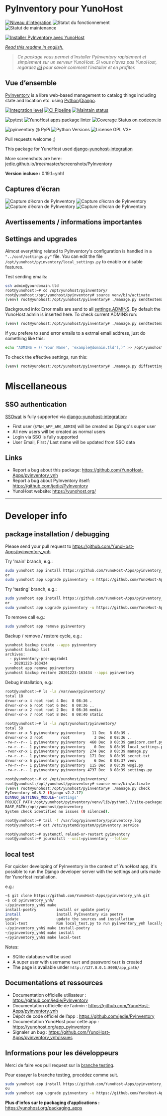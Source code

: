<!--
N.B.: This README was automatically generated by https://github.com/YunoHost/apps/tree/master/tools/README-generator
It shall NOT be edited by hand.
-->

# PyInventory pour YunoHost

[![Niveau d’intégration](https://dash.yunohost.org/integration/pyinventory.svg)](https://dash.yunohost.org/appci/app/pyinventory) ![Statut du fonctionnement](https://ci-apps.yunohost.org/ci/badges/pyinventory.status.svg) ![Statut de maintenance](https://ci-apps.yunohost.org/ci/badges/pyinventory.maintain.svg)

[![Installer PyInventory avec YunoHost](https://install-app.yunohost.org/install-with-yunohost.svg)](https://install-app.yunohost.org/?app=pyinventory)

*[Read this readme in english.](./README.md)*

> *Ce package vous permet d’installer PyInventory rapidement et simplement sur un serveur YunoHost.
Si vous n’avez pas YunoHost, regardez [ici](https://yunohost.org/#/install) pour savoir comment l’installer et en profiter.*

## Vue d’ensemble

[PyInventory](https://github.com/jedie/PyInventory) is a libre web-based management to catalog things including state and location etc. using [Python](https://www.python.org/)/[Django](https://www.djangoproject.com/).

[![Integration level](https://dash.yunohost.org/integration/pyinventory.svg)](https://dash.yunohost.org/appci/app/pyinventory) [![CI Pipeline](https://ci-apps.yunohost.org/ci/badges/pyinventory.status.svg)](https://ci-apps.yunohost.org/ci/apps/pyinventory/) [![Maintain status](https://ci-apps.yunohost.org/ci/badges/pyinventory.maintain.svg)](https://dash.yunohost.org/appci/app/pyinventory)

[![pytest](https://github.com/YunoHost-Apps/pyinventory_ynh/actions/workflows/pytest.yml/badge.svg?branch=master)](https://github.com/YunoHost-Apps/pyinventory_ynh/actions/workflows/pytest.yml) [![YunoHost apps package linter](https://github.com/YunoHost-Apps/pyinventory_ynh/actions/workflows/package_linter.yml/badge.svg)](https://github.com/YunoHost-Apps/pyinventory_ynh/actions/workflows/package_linter.yml) [![Coverage Status on codecov.io](https://codecov.io/gh/YunoHost-Apps/pyinventory_ynh/branch/master/graph/badge.svg)](https://codecov.io/gh/YunoHost-Apps/pyinventory_ynh)

![pyinventory @ PyPi](https://img.shields.io/pypi/v/pyinventory?label=pyinventory%20%40%20PyPi)
![Python Versions](https://img.shields.io/pypi/pyversions/pyinventory)
![License GPL V3+](https://img.shields.io/pypi/l/pyinventory)

Pull requests welcome ;)

This package for YunoHost used [django-yunohost-integration](https://github.com/YunoHost-Apps/django_yunohost_integration)

More screenshots are here: jedie.github.io/tree/master/screenshots/PyInventory


**Version incluse :** 0.19.1~ynh1

## Captures d’écran

![Capture d’écran de PyInventory](./doc/screenshots/pyinventory_v010_screenshot_2.png)
![Capture d’écran de PyInventory](./doc/screenshots/pyinventory_v010_screenshot_3.png)
![Capture d’écran de PyInventory](./doc/screenshots/pyinventory_v020_screenshot_1.png)
![Capture d’écran de PyInventory](./doc/screenshots/pyinventory_v0110_screenshot_memo_1.png)

## Avertissements / informations importantes

## Settings and upgrades

Almost everything related to PyInventory's configuration is handled in a `"../conf/settings.py"` file.
You can edit the file `/opt/yunohost/pyinventory/local_settings.py` to enable or disable features.

Test sending emails:

```bash
ssh admin@yourdomain.tld
root@yunohost:~# cd /opt/yunohost/pyinventory/
root@yunohost:/opt/yunohost/pyinventory# source venv/bin/activate
(venv) root@yunohost:/opt/yunohost/pyinventory# ./manage.py sendtestemail --admins
```

Background info: Error mails are send to all [settings.ADMINS](https://docs.djangoproject.com/en/2.2/ref/settings/#std:setting-ADMINS). By default the YunoHost admin is inserted here.
To check current ADMINS run:

```bash
(venv) root@yunohost:/opt/yunohost/pyinventory# ./manage.py sendtestemail --admins
```

If you prefere to send error emails to a extrnal email address, just do something like this:

```bash
echo "ADMINS = (('Your Name', 'example@domain.tld'),)" >> /opt/yunohost/pyinventory/local_settings.py
```

To check the effective settings, run this:
```bash
(venv) root@yunohost:/opt/yunohost/pyinventory# ./manage.py diffsettings
```


# Miscellaneous


## SSO authentication

[SSOwat](https://github.com/YunoHost/SSOwat) is fully supported via [django-yunohost-integration](https://github.com/YunoHost-Apps/django_yunohost_integration):

* First user (`$YNH_APP_ARG_ADMIN`) will be created as Django's super user
* All new users will be created as normal users
* Login via SSO is fully supported
* User Email, First / Last name will be updated from SSO data


## Links

 * Report a bug about this package: https://github.com/YunoHost-Apps/pyinventory_ynh
 * Report a bug about PyInventory itself: https://github.com/jedie/PyInventory
 * YunoHost website: https://yunohost.org/

---

# Developer info

## package installation / debugging

Please send your pull request to https://github.com/YunoHost-Apps/pyinventory_ynh

Try 'main' branch, e.g.:
```bash
sudo yunohost app install https://github.com/YunoHost-Apps/pyinventory_ynh/tree/master --debug
or
sudo yunohost app upgrade pyinventory -u https://github.com/YunoHost-Apps/pyinventory_ynh/tree/master --debug
```

Try 'testing' branch, e.g.:
```bash
sudo yunohost app install https://github.com/YunoHost-Apps/pyinventory_ynh/tree/testing --debug
or
sudo yunohost app upgrade pyinventory -u https://github.com/YunoHost-Apps/pyinventory_ynh/tree/testing --debug
```

To remove call e.g.:
```bash
sudo yunohost app remove pyinventory
```

Backup / remove / restore cycle, e.g.:
```bash
yunohost backup create --apps pyinventory
yunohost backup list
archives:
  - pyinventory-pre-upgrade1
  - 20201223-163434
yunohost app remove pyinventory
yunohost backup restore 20201223-163434 --apps pyinventory
```

Debug installation, e.g.:
```bash
root@yunohost:~# ls -la /var/www/pyinventory/
total 18
drwxr-xr-x 4 root root 4 Dec  8 08:36 .
drwxr-xr-x 6 root root 6 Dec  8 08:36 ..
drwxr-xr-x 2 root root 2 Dec  8 08:36 media
drwxr-xr-x 7 root root 8 Dec  8 08:40 static

root@yunohost:~# ls -la /opt/yunohost/pyinventory/
total 58
drwxr-xr-x 5 pyinventory pyinventory   11 Dec  8 08:39 .
drwxr-xr-x 3 root        root           3 Dec  8 08:36 ..
-rw-r--r-- 1 pyinventory pyinventory  460 Dec  8 08:39 gunicorn.conf.py
-rw-r--r-- 1 pyinventory pyinventory    0 Dec  8 08:39 local_settings.py
-rwxr-xr-x 1 pyinventory pyinventory  274 Dec  8 08:39 manage.py
-rw-r--r-- 1 pyinventory pyinventory  171 Dec  8 08:39 secret.txt
drwxr-xr-x 6 pyinventory pyinventory    6 Dec  8 08:37 venv
-rw-r--r-- 1 pyinventory pyinventory  115 Dec  8 08:39 wsgi.py
-rw-r--r-- 1 pyinventory pyinventory 4737 Dec  8 08:39 settings.py

root@yunohost:~# cd /opt/yunohost/pyinventory/
root@yunohost:/opt/yunohost/pyinventory# source venv/bin/activate
(venv) root@yunohost:/opt/yunohost/pyinventory# ./manage.py check
PyInventory v0.8.2 (Django v2.2.17)
DJANGO_SETTINGS_MODULE='settings'
PROJECT_PATH:/opt/yunohost/pyinventory/venv/lib/python3.7/site-packages
BASE_PATH:/opt/yunohost/pyinventory
System check identified no issues (0 silenced).

root@yunohost:~# tail -f /var/log/pyinventory/pyinventory.log
root@yunohost:~# cat /etc/systemd/system/pyinventory.service

root@yunohost:~# systemctl reload-or-restart pyinventory
root@yunohost:~# journalctl --unit=pyinventory --follow
```

## local test

For quicker developing of PyInventory in the context of YunoHost app,
it's possible to run the Django developer server with the settings
and urls made for YunoHost installation.

e.g.:
```bash
~$ git clone https://github.com/YunoHost-Apps/pyinventory_ynh.git
~$ cd pyinventory_ynh/
~/pyinventory_ynh$ make
install-poetry         install or update poetry
install                install PyInventory via poetry
update                 update the sources and installation
local-test             Run local_test.py to run pyinventory_ynh locally
~/pyinventory_ynh$ make install-poetry
~/pyinventory_ynh$ make install
~/pyinventory_ynh$ make local-test
```

Notes:

* SQlite database will be used
* A super user with username `test` and password `test` is created
* The page is available under `http://127.0.0.1:8000/app_path/`

## Documentations et ressources

* Documentation officielle utilisateur : <https://github.com/jedie/PyInventory>
* Documentation officielle de l’admin : <https://github.com/YunoHost-Apps/pyinventory_ynh>
* Dépôt de code officiel de l’app : <https://github.com/jedie/PyInventory>
* Documentation YunoHost pour cette app : <https://yunohost.org/app_pyinventory>
* Signaler un bug : <https://github.com/YunoHost-Apps/pyinventory_ynh/issues>

## Informations pour les développeurs

Merci de faire vos pull request sur la [branche testing](https://github.com/YunoHost-Apps/pyinventory_ynh/tree/testing).

Pour essayer la branche testing, procédez comme suit.

``` bash
sudo yunohost app install https://github.com/YunoHost-Apps/pyinventory_ynh/tree/testing --debug
ou
sudo yunohost app upgrade pyinventory -u https://github.com/YunoHost-Apps/pyinventory_ynh/tree/testing --debug
```

**Plus d’infos sur le packaging d’applications :** <https://yunohost.org/packaging_apps>